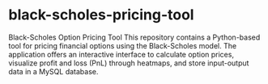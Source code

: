# black-scholes-pricing-tool
Black-Scholes Option Pricing Tool This repository contains a Python-based tool for pricing financial options using the Black-Scholes model. The application offers an interactive interface to calculate option prices, visualize profit and loss (PnL) through heatmaps, and store input-output data in a MySQL database.
